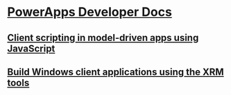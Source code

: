 # [PowerApps Developer Docs](index.md)
## [Client scripting in model-driven apps using JavaScript](clientapi/client-scripting.md)
## [Build Windows client applications using the XRM tools](xrm-tooling/)